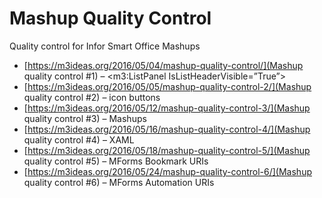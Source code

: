# Mashup Quality Control
Quality control for Infor Smart Office Mashups

* [https://m3ideas.org/2016/05/04/mashup-quality-control/](Mashup quality control #1) – <m3:ListPanel IsListHeaderVisible=”True”>
* [https://m3ideas.org/2016/05/05/mashup-quality-control-2/](Mashup quality control #2) – icon buttons
* [https://m3ideas.org/2016/05/12/mashup-quality-control-3/](Mashup quality control #3) – Mashups
* [https://m3ideas.org/2016/05/16/mashup-quality-control-4/](Mashup quality control #4) – XAML
* [https://m3ideas.org/2016/05/18/mashup-quality-control-5/](Mashup quality control #5) – MForms Bookmark URIs
* [https://m3ideas.org/2016/05/24/mashup-quality-control-6/](Mashup quality control #6) – MForms Automation URIs
